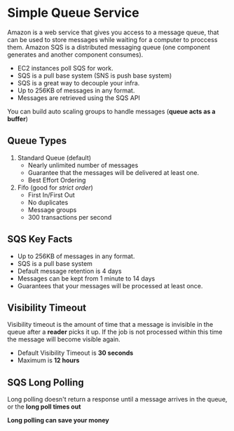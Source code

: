 # Simple Queue Service

Amazon is a web service that gives you access to a message queue, that can be used to store messages while waiting for a computer to proccess them.
Amazon SQS is a distributed messaging queue (one component generates and another component consumes).

- EC2 instances poll SQS for work.
- SQS is a pull base system (SNS is push base system)
- SQS is a great way to decouple your infra.
- Up to 256KB of messages in any format.
- Messages are retrieved using the SQS API

You can build auto scaling groups to handle messages (**queue acts as a buffer**)

## Queue Types

1.  Standard Queue (default)
    - Nearly unlimited number of messages
    - Guarantee that the messages will be delivered at least one.
    - Best Effort Ordering
2.  Fifo (good for _strict order_)
    - First In/First Out
    - No duplicates
    - Message groups
    - 300 transactions per second

## SQS Key Facts

- Up to 256KB of messages in any format.
- SQS is a pull base system
- Default message retention is 4 days
- Messages can be kept from 1 minute to 14 days
- Guarantees that your messages will be processed at least once.

## Visibility Timeout

Visibility timeout is the amount of time that a message is invisible in the queue after a **reader** picks it up. If the job is not processed within this time the message will become visible again.

- Default Visibility Timeout is **30 seconds**
- Maximum is **12 hours**

## SQS Long Polling

Long polling doesn't return a response until a message arrives in the queue, or the **long poll times out**

**Long polling can save your money**
